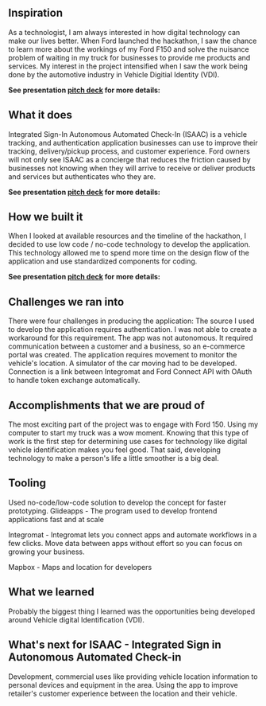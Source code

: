 ## Inspiration
As a technologist, I am always interested in how digital technology can make our lives better. When Ford launched the hackathon, I saw the chance to learn more about the workings of my Ford F150 and solve the nuisance problem of waiting in my truck for businesses to provide me products and services.  My interest in the project intensified when I saw the work being done by the automotive industry in Vehicle Digitial Identity (VDI).

**See presentation [pitch deck](https://www.canva.com/design/DAENDCUXG08/kVDJERwxNIup3UGdIS2OiA/view?utm_content=DAENDCUXG08&utm_campaign=designshare&utm_medium=link&utm_source=sharebutton) for more details:** 

## What it does
Integrated Sign-In Autonomous Automated Check-In (ISAAC) is a vehicle tracking, and authentication application businesses can use to improve their tracking, delivery/pickup process, and customer experience. Ford owners will not only see ISAAC as a concierge that reduces the friction caused by businesses not knowing when they will arrive to receive or deliver products and services but authenticates who they are. 

**See presentation [pitch deck](https://www.canva.com/design/DAENDCUXG08/kVDJERwxNIup3UGdIS2OiA/view?utm_content=DAENDCUXG08&utm_campaign=designshare&utm_medium=link&utm_source=sharebutton) for more details:** 

## How we built it
 When I looked at available resources and the timeline of the hackathon, I decided to use low code / no-code technology to develop the application.  This technology allowed me to spend more time on the design flow of the application and use standardized components for coding.

**See presentation [pitch deck](https://www.canva.com/design/DAENDCUXG08/kVDJERwxNIup3UGdIS2OiA/view?utm_content=DAENDCUXG08&utm_campaign=designshare&utm_medium=link&utm_source=sharebutton) for more details:** 

## Challenges we ran into
There were four challenges in producing the application:
The source I used to develop the application requires authentication. I was not able to create a workaround for this requirement.
The app was not autonomous. It required communication between a customer and a business, so an e-commerce portal was created. 
The application requires movement to monitor the vehicle's location.   A simulator of the car moving had to be developed.
Connection is a link between Integromat and Ford Connect API with OAuth to handle token exchange automatically.

 ## Accomplishments that we are proud of
The most exciting part of the project was to engage with Ford 150. Using my computer to start my truck was a wow moment. Knowing that this type of work is the first step for determining use cases for technology like digital vehicle identification makes you feel good. That said, developing technology to make a person's life a little smoother is a big deal.

## Tooling
Used no-code/low-code solution to develop the concept for faster prototyping. 
Glideapps - The program used to develop frontend applications fast and at scale

Integromat - Integromat lets you connect apps and automate workflows in a few clicks. Move data between apps without effort so you can focus on growing your business.

Mapbox - Maps and location for developers

## What we learned
 Probably the biggest thing I learned was the opportunities being developed around Vehicle digital Identification (VDI).

## What's next for ISAAC - Integrated Sign in Autonomous Automated Check-in
Development, commercial uses like providing vehicle location information to personal devices and equipment in the area. Using the app to improve retailer's customer experience between the location and their vehicle.
